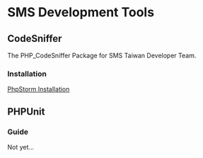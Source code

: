 # SMS Development Tools

## CodeSniffer

The PHP_CodeSniffer Package for SMS Taiwan Developer Team.

### Installation

[PhpStorm Installation](doc/PhpStormSetup.markdown)

## PHPUnit

### Guide

Not yet...